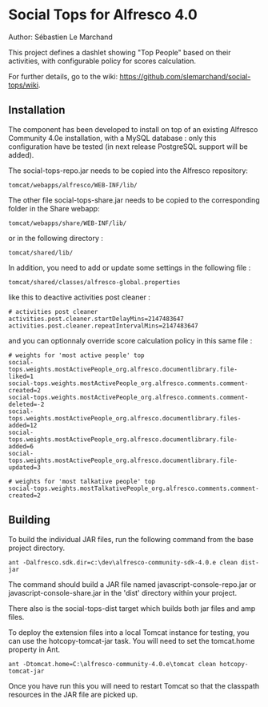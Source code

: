 Social Tops for Alfresco 4.0
===================================

Author: Sébastien Le Marchand

This project defines a dashlet showing "Top People" based on their activities, with configurable policy for scores calculation.

For further details, go to the wiki: https://github.com/slemarchand/social-tops/wiki.

Installation
------------

The component has been developed to install on top of an existing Alfresco
Community 4.0e installation, with a MySQL database : only this configuration 
have be tested (in next release PostgreSQL support will be added).

The social-tops-repo.jar needs to be copied into the Alfresco repository:

	tomcat/webapps/alfresco/WEB-INF/lib/
  
The other file social-tops-share.jar needs to be copied to the 
corresponding folder in the Share webapp:

	tomcat/webapps/share/WEB-INF/lib/
 
or in the following directory :

	tomcat/shared/lib/
 
In addition, you need to add or update some settings in the following file : 

	tomcat/shared/classes/alfresco-global.properties
	
like this to deactive activities post cleaner :

	# activities post cleaner
	activities.post.cleaner.startDelayMins=2147483647 
	activities.post.cleaner.repeatIntervalMins=2147483647 

and you can optionnaly override score calculation policy in this same file :

	# weights for 'most active people' top
	social-tops.weights.mostActivePeople_org.alfresco.documentlibrary.file-liked=1
	social-tops.weights.mostActivePeople_org.alfresco.comments.comment-created=2
	social-tops.weights.mostActivePeople_org.alfresco.comments.comment-deleted=-2
	social-tops.weights.mostActivePeople_org.alfresco.documentlibrary.files-added=12
	social-tops.weights.mostActivePeople_org.alfresco.documentlibrary.file-added=6
	social-tops.weights.mostActivePeople_org.alfresco.documentlibrary.file-updated=3

	# weights for 'most talkative people' top
	social-tops.weights.mostTalkativePeople_org.alfresco.comments.comment-created=2
	
Building
--------

To build the individual JAR files, run the following command from the base 
project directory.

    ant -Dalfresco.sdk.dir=c:\dev\alfresco-community-sdk-4.0.e clean dist-jar

The command should build a JAR file named javascript-console-repo.jar or
javascript-console-share.jar in the 'dist' directory within your project.

There also is the social-tops-dist target which builds both jar files and 
amp files.

To deploy the extension files into a local Tomcat instance for testing, you can 
use the hotcopy-tomcat-jar task. You will need to set the tomcat.home
property in Ant.

    ant -Dtomcat.home=C:\alfresco-community-4.0.e\tomcat clean hotcopy-tomcat-jar
    
Once you have run this you will need to restart Tomcat so that the classpath 
resources in the JAR file are picked up.